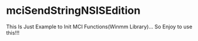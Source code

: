 # mciSendStringNSISEdition
This Is Just Example to Init MCI Functions(Winmm Library)... So Enjoy to use this!!!
